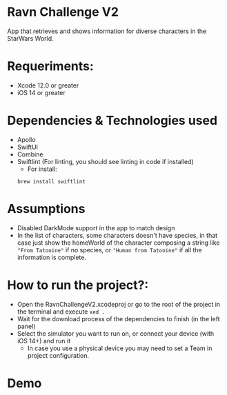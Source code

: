 # Ravn Challenge V2
App that retrieves and shows information for diverse characters in the StarWars World.

# Requeriments:
* Xcode 12.0 or greater
* iOS 14 or greater

# Dependencies & Technologies used
* Apollo
* SwiftUI
* Combine
* Swiftlint (For linting, you should see linting in code if installed)
    * For install: 
    ```
    brew install swiftlint
    ```

# Assumptions
* Disabled DarkMode support in the app to match design
* In the list of characters, some characters doesn't have species, in that case just show the homeWorld of the character composing a string like `"From Tatooine"` if no species, or `"Human from Tatooine"` if all the information is complete.

# How to run the project?:
* Open the RavnChallengeV2.xcodeproj or go to the root of the project in the terminal and execute `xed .`
* Wait for the download process of the dependencies to finish (in the left panel)
* Select the simulator you want to run on, or connect your device (with iOS 14+) and run it
    * In case you use a physical device you may need to set a Team in project configuration.

# Demo
